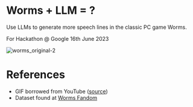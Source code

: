 # Worms + LLM = ?

Use LLMs to generate more speech lines in the classic PC game Worms.

For Hackathon @ Google 16th June 2023

![worms_original-2](https://github.com/carlthome/worms-llm/assets/54594683/05f1948b-ce3a-4412-b900-1286616354d9)



# References
* GIF borrowed from YouTube ([source](https://www.youtube.com/watch?v=xVzXJOxVyEU))
* Dataset found at [Worms Fandom](https://worms.fandom.com/wiki/Speech)
